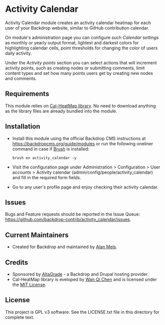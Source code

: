 Activity Calendar
=================

Activity Calendar module creates an activity calendar heatmap for each user of
your Backdrop website, similar to GitHub contribution calendar.

On module's administration page you can configure such *Calendar settings* as
monthly or yearly output format, lightest and darkest colors for highlighting
calendar cells, point thresholds for changing the color of users daily activity.

Under the *Activity points* section you can select actions that will increment
activity points, such as creating nodes or submitting comments, limit content
types and set how many points users get by creating new nodes and comments.


Requirements
------------

This module relies on [Cal-HeatMap library](https://cal-heatmap.com). No need to
download anything as the library files are already bundled into the module.  

Installation
------------

- Install this module using the official Backdrop CMS instructions at
  https://backdropcms.org/guide/modules or run the following oneliner command
  in case if [Brush](https://github.com/backdrop-contrib/brush) is installed:

  ```
  brush en activity_calendar -y
  ```
- Visit the configuration page under Administration > Configuration > User
  accounts > Activity calendar (admin/config/people/activity_calendar) and fill
  in the required form fields.

- Go to any user's profile page and enjoy checking their activity calendar.

Issues
------

Bugs and Feature requests should be reported in the Issue Queue:
https://github.com/backdrop-contrib/activity_calendar/issues.

Current Maintainers
-------------------

- Created for Backdrop and maintained by [Alan Mels](https://github.com/alanmels).

Credits
-------

- Sponsored by [AltaGrade](https://www.altagrade.com) - a Backdrop and Drupal
  hosting provider.
- Cal-HeatMap library is eveloped by [Wan Qi Chen](https://github.com/wa0x6e) and
  is licensed under the [MIT License](https://opensource.org/licenses/MIT).

License
-------

This project is GPL v3 software.
See the LICENSE.txt file in this directory for complete text.
